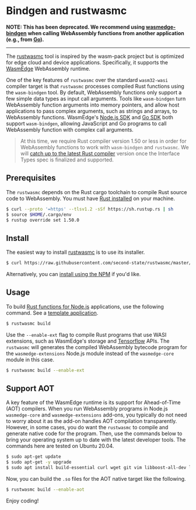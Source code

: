 # Bindgen and rustwasmc

**NOTE: This has been deprecated. We recommend using [wasmedge-bindgen](https://github.com/second-state/wasmedge-bindgen) when calling WebAssembly functions from another application (e.g., from [Go](https://wasmedge.org/book/en/embed/go/function.html)).**

---

The [rustwasmc](https://github.com/second-state/rustwasmc) tool is inspired by the wasm-pack project but is optimized for edge cloud and device applications. Specifically, it supports the [WasmEdge](https://github.com/WasmEdge/WasmEdge) WebAssembly runtime.

One of the key features of `rustwasmc` over the standard `wasm32-wasi` compiler target is that `rustwasmc` processes compiled Rust functions using the `wasm-bindgen` tool.
By default, WebAssembly functions only support a few simple data types as input call arguments. Tools like `wasm-bindgen` turn WebAssembly function arguments into memory pointers, and allow host applications to pass complex arguments, such as strings and arrays, to WebAssembly functions.
WasmEdge's [Node.js SDK](../../embed/node.md) and [Go SDK](../../embed/go.md) both support `wasm-bindgen`, allowing JavaScript and Go programs to call WebAssembly function with complex call arguments.

> At this time, we require Rust compiler version 1.50 or less in order for WebAssembly functions to work with `wasm-bindgen` and `rustwasmc`. We will [catch up to the latest Rust compiler](https://github.com/WasmEdge/WasmEdge/issues/264) version once the Interface Types spec is finalized and supported.

## Prerequisites

The `rustwasmc` depends on the Rust cargo toolchain to compile Rust source code to WebAssembly. You must have [Rust installed](https://www.rust-lang.org/tools/install) on your machine.

```bash
$ curl --proto '=https' --tlsv1.2 -sSf https://sh.rustup.rs | sh
$ source $HOME/.cargo/env
$ rustup override set 1.50.0
```

## Install

The easiest way to install [rustwasmc](https://github.com/second-state/rustwasmc) is to use its installer.

```bash
$ curl https://raw.githubusercontent.com/second-state/rustwasmc/master/installer/init.sh -sSf | sh
```

Alternatively, you can [install using the NPM](https://github.com/second-state/rustwasmc#install) if you'd like.

## Usage

To build [Rust functions for Node.js](../../embed/node.md) applications, use the following command. See a [template application](https://github.com/second-state/wasmedge-nodejs-starter).

```bash
$ rustwasmc build
```

Use the `--enable-ext` flag to compile Rust programs that use WASI extensions, such as WasmEdge's storage and [Tensorflow](tensorflow.md) APIs. The `rustwasmc` will generates the compiled WebAssembly bytecode program for the `wasmedge-extensions` Node.js module instead of the `wasmedge-core` module in this case.

```bash
$ rustwasmc build --enable-ext
```

## Support AOT

A key feature of the WasmEdge runtime is its support for Ahead-of-Time (AOT) compilers. When you run WebAssembly programs in Node.js `wasmedge-core` and `wasmedge-extensions` add-ons, you typically do not need to worry about it as the add-on handles AOT compilation transparently. However, in some cases, you do want the `rustwasmc` to compile and generate native code for the program.
Then, use the commands below to bring your operating system up to date with the latest developer tools. The commands here are tested on Ubuntu 20.04.

```bash
$ sudo apt-get update
$ sudo apt-get -y upgrade
$ sudo apt install build-essential curl wget git vim libboost-all-dev llvm-dev liblld-10-dev
```

Now, you can build the `.so` files for the AOT native target like the following.

```bash
$ rustwasmc build --enable-aot
```

Enjoy coding!
